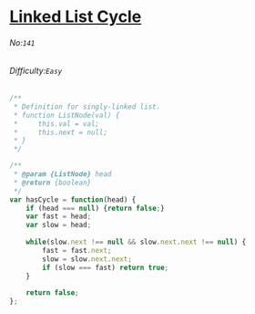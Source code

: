 # [Linked List Cycle](https://leetcode.com/problems/linked-list-cycle/#/description)
###### No:`141`
###### Difficulty:`Easy`



```js
/**
 * Definition for singly-linked list.
 * function ListNode(val) {
 *     this.val = val;
 *     this.next = null;
 * }
 */

/**
 * @param {ListNode} head
 * @return {boolean}
 */
var hasCycle = function(head) {
    if (head === null) {return false;}
    var fast = head;
    var slow = head;
    
    while(slow.next !== null && slow.next.next !== null) {
        fast = fast.next;
        slow = slow.next.next;
        if (slow === fast) return true;
    }
    
    return false;
};
```
